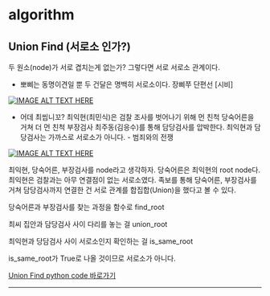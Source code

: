 # algorithm

## Union Find (서로소 인가?)
두 원소(node)가 서로 겹치는게 없는가? 그렇다면 서로 서로소 관계이다.

- 뽀삐는 동명이견일 뿐 두 건달은 명백히 서로소이다. 장삐쭈 단편선 [시비]

[![IMAGE ALT TEXT HERE](https://img.youtube.com/vi/13_yNqnlppM/0.jpg)](https://www.youtube.com/watch?v=13_yNqnlppM)



- 어데 최씹니꼬? 최익현(최민식)은 검찰 조사를 벗어나기 위해 먼 친척 당숙어른을 거쳐 더 먼 친척 부장검사 최주동(김응수)를 통해 담당검사를 압박한다. 최익현과 담당검사는 가까스로 서로소가 아니다. - 범죄와의 전쟁

[![IMAGE ALT TEXT HERE](https://img.youtube.com/vi/-niYJCs7QiA/0.jpg)](https://www.youtube.com/watch?v=-niYJCs7QiA)


최익현, 당숙어른, 부장검사를 node라고 생각하자. 당숙어른은 최익현의 root node다. 최익현은 검찰과는 아무 연결점이 없는 서로소였다. 족보를 통해 당숙어른, 부장검사를 거쳐 담당검사까지 연결한 건 서로 관계를 합집합(Union)을 했다고 볼 수 있다.

당숙어른과 부장검사를 찾는 과정을 함수로 find_root

최씨 집안과 담당검사 사이 다리를 놓는 걸 union_root

최익현과 당담검사 사이 서로소인지 확인하는 걸 is_same_root

is_same_root가 True로 나올 것이므로 서로소가 아니다.

[Union Find python code 바로가기](https://github.com/cyberjam/algorithm/blob/master/union_find.py)

---
